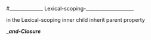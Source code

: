 #______________ Lexical-scoping-____________________

in the  Lexical-scoping inner child inherit parent property 

__________________and-Closure_________________













 
